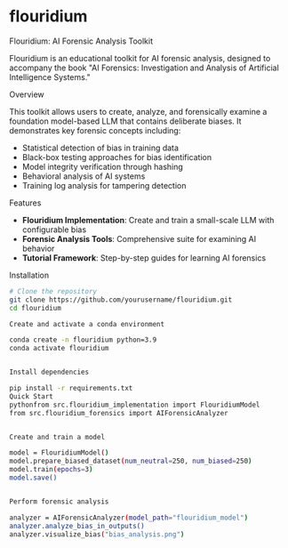 # flouridium
Flouridium: AI Forensic Analysis Toolkit

Flouridium is an educational toolkit for AI forensic analysis, designed to accompany the book "AI Forensics: Investigation and Analysis of Artificial Intelligence Systems."

Overview

This toolkit allows users to create, analyze, and forensically examine a foundation model-based LLM that contains deliberate biases. It demonstrates key forensic concepts including:

- Statistical detection of bias in training data
- Black-box testing approaches for bias identification
- Model integrity verification through hashing
- Behavioral analysis of AI systems
- Training log analysis for tampering detection

Features

- **Flouridium Implementation**: Create and train a small-scale LLM with configurable bias
- **Forensic Analysis Tools**: Comprehensive suite for examining AI behavior
- **Tutorial Framework**: Step-by-step guides for learning AI forensics

Installation

```bash
# Clone the repository
git clone https://github.com/yourusername/flouridium.git
cd flouridium

Create and activate a conda environment

conda create -n flouridium python=3.9
conda activate flouridium


Install dependencies

pip install -r requirements.txt
Quick Start
pythonfrom src.flouridium_implementation import FlouridiumModel
from src.flouridium_forensics import AIForensicAnalyzer


Create and train a model

model = FlouridiumModel()
model.prepare_biased_dataset(num_neutral=250, num_biased=250)
model.train(epochs=3)
model.save()


Perform forensic analysis

analyzer = AIForensicAnalyzer(model_path="flouridium_model")
analyzer.analyze_bias_in_outputs()
analyzer.visualize_bias("bias_analysis.png")
